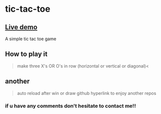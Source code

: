 # tic-tac-toe
## [Live demo](https://abdelrahmanlatif04.github.io/tic-tac-toe/main.html)
A simple tic tac toe game

## How to play it
>make three X's OR O's in row (horizontal or vertical or diagonal)<

## another
>auto reload after win or draw
>github hyperlink to enjoy another repos 


### if u have any comments don't hesitate to contact me!! 
